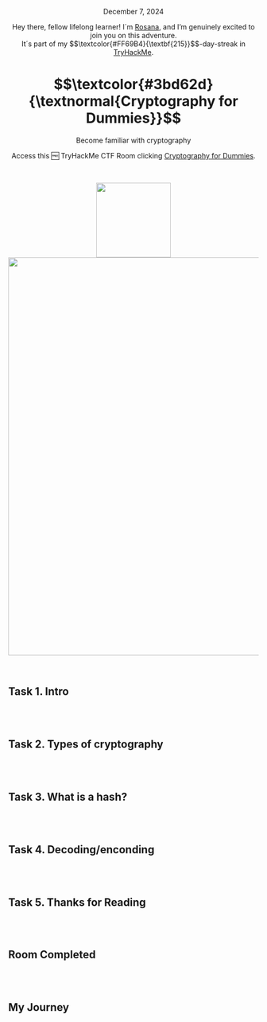 <p align="center">December 7, 2024</p>
<p align="center">Hey there, fellow lifelong learner! I´m <a href="https://www.linkedin.com/in/rosanafssantos/">Rosana</a>, and I’m genuinely excited to join you on this adventure.<br>
It´s part of my $$\textcolor{#FF69B4}{\textbf{215}}$$-day-streak in  <a href="https://tryhackme.com/">TryHackMe</a>.</p>
 
<h1 align="center">
  $$\textcolor{#3bd62d}{\textnormal{Cryptography for Dummies}}$$
</h1>
<p align="center">Become familiar with cryptography</p>
<p align="center">Access this 🆓 TryHackMe CTF Room clicking <a href="https://tryhackme.com/r/room/attacktivedirectory">Cryptography for Dummies</a>.</p><br>
<p align="center">
  <img height="150px" hspace="20" src="https://github.com/user-attachments/assets/9a2b79bc-88db-475a-9818-52a0b141bfdb"> <br>
  <img width="800px" src="https://github.com/user-attachments/assets/c92fa531-90b6-4e12-9369-965ddecb96ae">
</p>


<br>
<h2>Task 1. Intro</h2>
<br>

<br>
<h2>Task 2. Types of cryptography</h2>
<br>




<br>
<h2>Task 3. What is a hash?</h2>
<br>

<br>
<h2>Task 4. Decoding/enconding</h2>
<br>

<br>
<h2>Task 5. Thanks for Reading</h2>
<br>


<br>
<h2>Room Completed</h2>
<br>

<br>
<h2>My Journey</h2>
<br>





